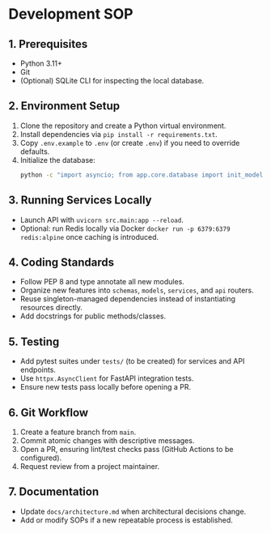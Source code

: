 # Development SOP

## 1. Prerequisites
- Python 3.11+
- Git
- (Optional) SQLite CLI for inspecting the local database.

## 2. Environment Setup
1. Clone the repository and create a Python virtual environment.
2. Install dependencies via `pip install -r requirements.txt`.
3. Copy `.env.example` to `.env` (or create `.env`) if you need to override defaults.
4. Initialize the database:
   ```bash
   python -c "import asyncio; from app.core.database import init_models; asyncio.run(init_models())"
   ```

## 3. Running Services Locally
- Launch API with `uvicorn src.main:app --reload`.
- Optional: run Redis locally via Docker `docker run -p 6379:6379 redis:alpine` once caching is introduced.

## 4. Coding Standards
- Follow PEP 8 and type annotate all new modules.
- Organize new features into `schemas`, `models`, `services`, and `api` routers.
- Reuse singleton-managed dependencies instead of instantiating resources directly.
- Add docstrings for public methods/classes.

## 5. Testing
- Add pytest suites under `tests/` (to be created) for services and API endpoints.
- Use `httpx.AsyncClient` for FastAPI integration tests.
- Ensure new tests pass locally before opening a PR.

## 6. Git Workflow
1. Create a feature branch from `main`.
2. Commit atomic changes with descriptive messages.
3. Open a PR, ensuring lint/test checks pass (GitHub Actions to be configured).
4. Request review from a project maintainer.

## 7. Documentation
- Update `docs/architecture.md` when architectural decisions change.
- Add or modify SOPs if a new repeatable process is established.

